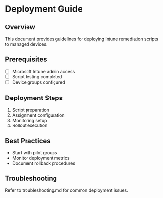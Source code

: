 # Deployment Guide

## Overview
This document provides guidelines for deploying Intune remediation scripts to managed devices.

## Prerequisites
- [ ] Microsoft Intune admin access
- [ ] Script testing completed
- [ ] Device groups configured

## Deployment Steps
1. Script preparation
2. Assignment configuration
3. Monitoring setup
4. Rollout execution

## Best Practices
- Start with pilot groups
- Monitor deployment metrics
- Document rollback procedures

## Troubleshooting
Refer to troubleshooting.md for common deployment issues.
